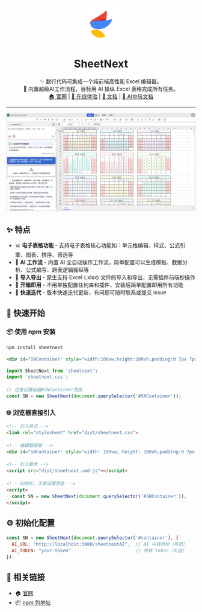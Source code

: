 <div align="center">
  <div><img src="docs/logo.png" alt="SheetNext Logo" width="100" style="vertical-align: middle;"/></div>
  <h1>SheetNext</h1>
  <div>✨ 数行代码可集成一个纯前端高性能 Excel 编辑器。</div>
  <div>🤖 内置超级AI工作流程，目标用 AI 操纵 Excel 表格完成所有任务。</div>
  <div>
    <a href="https://www.sheetnext.com/">🏠 官网</a> |
    <a href="https://www.sheetnext.com/editor">🎯 在线体验</a> |
    <a href="https://github.com/wyyazlz/sheetnext/blob/master/DOCS.md">📖 文档</a> |
    <a href="https://github.com/wyyazlz/sheetnext/blob/master/AGENT.md">🤖 AI中转文档</a>
  </div>
</div>

---

<div align="center">
  <img src="docs/demo.png" alt="SheetNext Demo" />
</div>

## ✨ 特点

- 📊 **电子表格功能** - 支持电子表格核心功能如：单元格编辑、样式、公式引擎、图表、排序、筛选等
- 🤖 **AI 工作流** - 内置 AI 全自动操作工作流，简单配置可以生成模板、数据分析、公式编写、跨表逻辑操纵等
- 📁 **导入导出** - 原生支持 Excel (.xlsx) 文件的导入和导出，无需插件前端秒操作
- 🚀 **开箱即用** - 不用单独配置任何库和插件，安装后简单配置即用所有功能
- 🔄 **快速迭代** - 版本快速迭代更新，有问题可随时联系或提交 issue

## 🚀 快速开始

### 📦 使用 npm 安装

```bash
npm install sheetnext
```
```html
<div id="SNContainer" style="width:100vw;height:100vh;padding:0 7px 7px"></div>
```
```javascript
import SheetNext from 'sheetnext';
import 'sheetnext.css';

// 注意设置容器#SNContainer宽高
const SN = new SheetNext(document.querySelector('#SNContainer'));
```

### 🌐 浏览器直接引入

```html
<!-- 引入样式 -->
<link rel="stylesheet" href="dist/sheetnext.css">

<!-- 编辑器容器 -->
<div id="SNContainer" style="width: 100vw; height: 100vh;padding:0 7px 7px"></div>

<!-- 引入脚本 -->
<script src="dist/sheetnext.umd.js"></script>

<!-- 初始化，注意设置宽高 -->
<script>
  const SN = new SheetNext(document.querySelector('#SNContainer'));
</script>
```

## ⚙️ 初始化配置

```javascript
const SN = new SheetNext(document.querySelector('#container'), {
  AI_URL: "http://localhost:3000/sheetnextAI",  // AI 中转地址（可选）
  AI_TOKEN: "your-token"                        // 中转 token（可选）
});
```

## 🔗 相关链接

- 🏠 [官网](https://www.sheetnext.com)
- 📦 [npm 包地址](https://www.npmjs.com/package/sheetnext)
